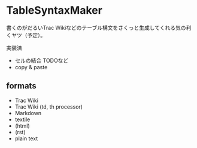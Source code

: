 # TableSyntaxMaker
書くのがだるいTrac Wikiなどのテーブル構文をさくっと生成してくれる気の利くヤツ（予定）。

実装済
  - セルの結合
TODOなど
  - copy & paste

## formats
- Trac Wiki
- Trac Wiki (td, th processor)
- Markdown
- textile
- (html)
- (rst)
- plain text
